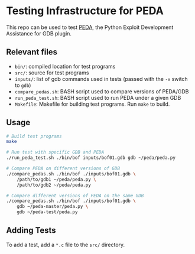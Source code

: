 # Testing Infrastructure for PEDA

This repo can be used to test [PEDA](https://github.com/longld/peda), the Python Exploit Development Assistance for GDB plugin.

## Relevant files

* `bin/`: compiled location for test programs
* `src/`: source for test programs
* `inputs/`: list of gdb commands used in tests (passed with the `-x` switch to `gdb`)
* `compare_pedas.sh`: BASH script used to compare versions of PEDA/GDB
* `run_peda_test.sh`: BASH script used to run PEDA under a given GDB
* `Makefile`: Makefile for building test programs. Run `make` to build.

## Usage

```sh
# Build test programs
make

# Run test with specific GDB and PEDA
./run_peda_test.sh ./bin/bof inputs/bof01.gdb gdb ~/peda/peda.py

# Compare PEDA on different versions of GDB
./compare_pedas.sh ./bin/bof ./inputs/bof01.gdb \
    /path/to/gdb1 ~/peda/peda.py \
    /path/to/gdb2 ~/peda/peda.py

# Compare different versions of PEDA on the same GDB
./compare_pedas.sh ./bin/bof ./inputs/bof01.gdb \
    gdb ~/peda-master/peda.py \
    gdb ~/peda-test/peda.py
```

## Adding Tests

To add a test, add a `*.c` file to the `src/` directory.
